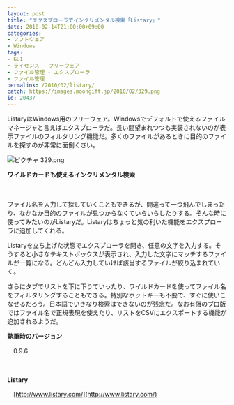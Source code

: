 ```yaml
---
layout: post
title: "エクスプローラでインクリメンタル検索「Listary」"
date: 2010-02-14T21:00:00+09:00
categories:
- ソフトウェア
- Windows
tags: 
- GUI
- ライセンス - フリーウェア
- ファイル管理 - エクスプローラ
- ファイル管理
permalink: /2010/02/listary/
catch: https://images.moongift.jp/2010/02/329.png
id: 20437
---
```

ListaryはWindows用のフリーウェア。Windowsでデフォルトで使えるファイルマネージャと言えばエクスプローラだ。長い間望まれつつも実装されないのが表示ファイルのフィルタリング機能だ。多くのファイルがあるときに目的のファイルを探すのが非常に面倒くさい。

  

![ピクチャ 329.png](https://images.moongift.jp/2010/02/329.png)  
  
**ワイルドカードも使えるインクリメンタル検索**

  

　

  

ファイル名を入力して探していくこともできるが、間違って一つ飛んでしまったり、なかなか目的のファイルが見つからなくていらいらしたりする。そんな時に使ってみたいのがListaryだ。Listaryはちょっと気の利いた機能をエクスプローラに追加してくれる。

  
<!--more-->

Listaryを立ち上げた状態でエクスプローラを開き、任意の文字を入力する。そうすると小さなテキストボックスが表示され、入力した文字にマッチするファイルが一覧になる。どんどん入力していけば該当するファイルが絞り込まれていく。

  

さらにタブでリストを下に下りていったり、ワイルドカードを使ってファイル名をフィルタリングすることもできる。特別なホットキーも不要で、すぐに使いこなせるだろう。日本語でいきなり検索はできないのが残念だ。なお有償のプロ版ではファイル名で正規表現を使えたり、リストをCSVにエクスポートする機能が追加されるようだ。

  

**執筆時のバージョン**  
  
　0.9.6

  

　

  

**Listary**  
  
　[http://www.listary.com/](http://www.listary.com/)

  
